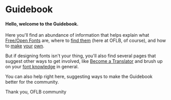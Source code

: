 <h1>Guidebook</h1>

<h4>Hello, welcome to the Guidebook.</h4>
<p>Here you'll find an abundance of information that helps explain what <a href="/guidebook/libre_open_fonts">Free/Open Fonts</a> are, where to <a href="/guidebook/existing_libre_open_fonts">find them</a> (here at OFLB, of course), and how to <a href="/guidebook/knowledge_resources">make</a> <a href="/guidebook/font_formats">your</a> <a href="/guidebook/font_design">own</a>. 

<p>
But if designing fonts isn't your thing, you'll also find several pages that suggest other ways to get involved, like <a href="/guidebook/how_to_file_bugs>How To FIle Bugs</a>, <a href="/guidebook/become_a_translator">Become a Translator</a> and brush up on your <a href="/guidebook/book_recommendations">font knowledge</a> in general.

<p>
You can also help right here, suggesting ways to make the Guidebook better for the community.

<p>
Thank you,
OFLB community
</p>